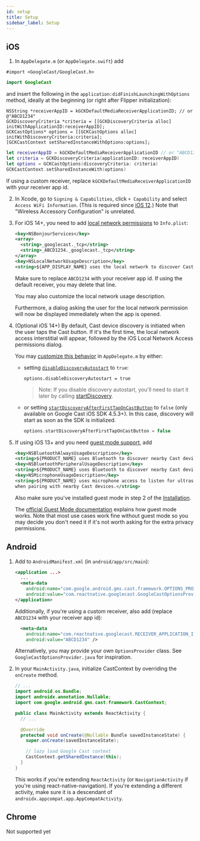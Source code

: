 ```yaml
---
id: setup
title: Setup
sidebar_label: Setup
---
```


## iOS

1. In `AppDelegate.m` (or `AppDelegate.swift`) add

<!--DOCUSAURUS_CODE_TABS-->
<!--Objective-C-->

```obj-c
#import <GoogleCast/GoogleCast.h>
```

<!--Swift-->

```swift
import GoogleCast
```

<!--END_DOCUSAURUS_CODE_TABS-->

and insert the following in the `application:didFinishLaunchingWithOptions` method, ideally at the beginning (or right after Flipper initialization):

<!--DOCUSAURUS_CODE_TABS-->
<!--Objective-C-->

```obj-c
NSString *receiverAppID = kGCKDefaultMediaReceiverApplicationID; // or @"ABCD1234"
GCKDiscoveryCriteria *criteria = [[GCKDiscoveryCriteria alloc] initWithApplicationID:receiverAppID];
GCKCastOptions* options = [[GCKCastOptions alloc] initWithDiscoveryCriteria:criteria];
[GCKCastContext setSharedInstanceWithOptions:options];
```

<!--Swift-->

```swift
let receiverAppID = kGCKDefaultMediaReceiverApplicationID // or "ABCD1234"
let criteria = GCKDiscoveryCriteria(applicationID: receiverAppID)
let options = GCKCastOptions(discoveryCriteria: criteria)
GCKCastContext.setSharedInstanceWith(options)
```

<!--END_DOCUSAURUS_CODE_TABS-->

If using a custom receiver, replace `kGCKDefaultMediaReceiverApplicationID` with your receiver app id.

2. In Xcode, go to `Signing & Capabilities`, click `+ Capability` and select `Access WiFi Information`. (This is required since [iOS 12](https://developers.google.com/cast/docs/ios_sender/#ios_12).) Note that "Wireless Accessory Configuration" is unrelated.

3. For iOS 14+, you need to add [local network permissions](https://developers.google.com/cast/docs/ios_sender/ios_permissions_changes#updating_your_app_on_ios_14) to `Info.plist`:

   ```xml
   <key>NSBonjourServices</key>
   <array>
     <string>_googlecast._tcp</string>
     <string>_ABCD1234._googlecast._tcp</string>
   </array>
   <key>NSLocalNetworkUsageDescription</key>
   <string>${APP_DISPLAY_NAME} uses the local network to discover Cast-enabled devices on your WiFi network.</string>
   ```

   Make sure to replace `ABCD1234` with your receiver app id. If using the default receiver, you may delete that line.

   You may also customize the local network usage description.

   Furthermore, a dialog asking the user for the local network permission will now be displayed immediately when the app is opened.

4. (Optional iOS 14+) By default, Cast device discovery is initiated when the user taps the Cast button. If it's the first time, the local network access interstitial will appear, followed by the iOS Local Network Access permissions dialog.

   You may [customize this behavior](https://developers.google.com/cast/docs/ios_sender/ios_permissions_changes#customizations) in `AppDelegate.m` by either:

   - setting [`disableDiscoveryAutostart`](https://developers.google.com/cast/docs/reference/ios/interface_g_c_k_cast_options#a6cfeb6f96487fd0e1fc68c31928d3e3d) to `true`:

     ```obj-c
     options.disableDiscoveryAutostart = true
     ```

     > Note: If you disable discovery autostart, you'll need to start it later by calling [startDiscovery](../api/classes/discoverymanager#startdiscovery).

   - or setting [`startDiscoveryAfterFirstTapOnCastButton`](https://developers.google.com/cast/docs/reference/ios/interface_g_c_k_cast_options#a1e701e7d1852d1e09ec2aee936b46413) to `false` (only available on Google Cast iOS SDK 4.5.3+). In this case, discovery will start as soon as the SDK is initialized.

     ```swift
     options.startDiscoveryAfterFirstTapOnCastButton = false
     ```

5. If using iOS 13+ and you need [guest mode support](https://developers.google.com/cast/docs/ios_sender/ios_permissions_changes#ios_13), add

   ```xml
   <key>NSBluetoothAlwaysUsageDescription</key>
   <string>${PRODUCT_NAME} uses Bluetooth to discover nearby Cast devices.</string>
   <key>NSBluetoothPeripheralUsageDescription</key>
   <string>${PRODUCT_NAME} uses Bluetooth to discover nearby Cast devices.</string>
   <key>NSMicrophoneUsageDescription</key>
   <string>${PRODUCT_NAME} uses microphone access to listen for ultrasonic tokens
   when pairing with nearby Cast devices.</string>
   ```

   Also make sure you've installed guest mode in step 2 of the [Installation](installation#ios).

   The [official Guest Mode documentation](https://developers.google.com/cast/docs/guest_mode) explains how guest mode works. Note that most use cases work fine without guest mode so you may decide you don't need it if it's not worth asking for the extra privacy permissions.

## Android

1. Add to `AndroidManifest.xml` (in `android/app/src/main`):

   ```xml
   <application ...>
     ...
     <meta-data
       android:name="com.google.android.gms.cast.framework.OPTIONS_PROVIDER_CLASS_NAME"
       android:value="com.reactnative.googlecast.GoogleCastOptionsProvider" />
   </application>
   ```

   Additionally, if you're using a custom receiver, also add (replace `ABCD1234` with your receiver app id):

   ```xml
     <meta-data
       android:name="com.reactnative.googlecast.RECEIVER_APPLICATION_ID"
       android:value="ABCD1234" />
   ```

   Alternatively, you may provide your own `OptionsProvider` class. See `GoogleCastOptionsProvider.java` for inspiration.

2. In your `MainActivity.java`, initialize CastContext by overriding the `onCreate` method.

   ```java
   // ...
   import android.os.Bundle;
   import androidx.annotation.Nullable;
   import com.google.android.gms.cast.framework.CastContext;

   public class MainActivity extends ReactActivity {
     // ...

     @Override
     protected void onCreate(@Nullable Bundle savedInstanceState) {
       super.onCreate(savedInstanceState);

       // lazy load Google Cast context
       CastContext.getSharedInstance(this);
     }
   }
   ```

   This works if you're extending `ReactActivity` (or `NavigationActivity` if you're using react-native-navigation). If you're extending a different activity, make sure it is a descendant of `androidx.appcompat.app.AppCompatActivity`.

## Chrome

Not supported yet
